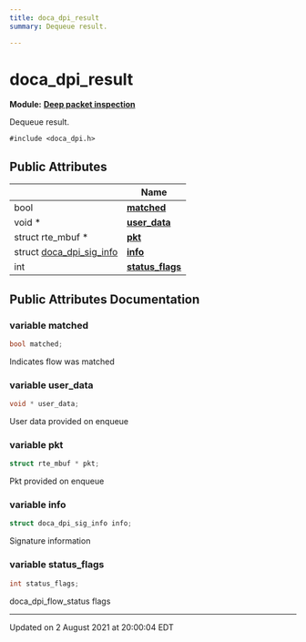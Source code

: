 ```yaml
---
title: doca_dpi_result
summary: Dequeue result. 

---
```


# doca_dpi_result

**Module:** **[Deep packet inspection](localhost:1313/networking-ethernet-software/doca/modules/group___d_p_i/)**



Dequeue result. 


`#include <doca_dpi.h>`

## Public Attributes

|                | Name           |
| -------------- | -------------- |
| bool | **[matched](localhost:1313/networking-ethernet-software/doca/classes/structdoca__dpi__result/#variable-matched)**  |
| void * | **[user_data](localhost:1313/networking-ethernet-software/doca/classes/structdoca__dpi__result/#variable-user_data)**  |
| struct rte_mbuf * | **[pkt](localhost:1313/networking-ethernet-software/doca/classes/structdoca__dpi__result/#variable-pkt)**  |
| struct [doca_dpi_sig_info](localhost:1313/networking-ethernet-software/doca/classes/structdoca__dpi__sig__info/) | **[info](localhost:1313/networking-ethernet-software/doca/classes/structdoca__dpi__result/#variable-info)**  |
| int | **[status_flags](localhost:1313/networking-ethernet-software/doca/classes/structdoca__dpi__result/#variable-status_flags)**  |

## Public Attributes Documentation

### variable matched

```cpp
bool matched;
```


Indicates flow was matched 


### variable user_data

```cpp
void * user_data;
```


User data provided on enqueue 


### variable pkt

```cpp
struct rte_mbuf * pkt;
```


Pkt provided on enqueue 


### variable info

```cpp
struct doca_dpi_sig_info info;
```


Signature information 


### variable status_flags

```cpp
int status_flags;
```


doca_dpi_flow_status flags 


-------------------------------

Updated on  2 August 2021 at 20:00:04 EDT